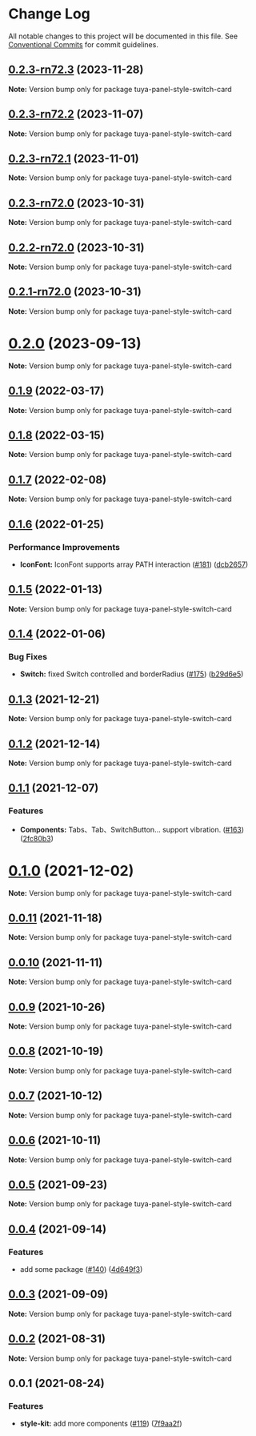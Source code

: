 # Change Log

All notable changes to this project will be documented in this file.
See [Conventional Commits](https://conventionalcommits.org) for commit guidelines.

## [0.2.3-rn72.3](https://github.com/tuya/tuya-panel-kit/compare/tuya-panel-style-switch-card@0.2.3-rn72.2...tuya-panel-style-switch-card@0.2.3-rn72.3) (2023-11-28)

**Note:** Version bump only for package tuya-panel-style-switch-card





## [0.2.3-rn72.2](https://github.com/tuya/tuya-panel-kit/compare/tuya-panel-style-switch-card@0.2.3-rn72.1...tuya-panel-style-switch-card@0.2.3-rn72.2) (2023-11-07)

**Note:** Version bump only for package tuya-panel-style-switch-card





## [0.2.3-rn72.1](https://github.com/tuya/tuya-panel-kit/compare/tuya-panel-style-switch-card@0.2.3-rn72.0...tuya-panel-style-switch-card@0.2.3-rn72.1) (2023-11-01)

**Note:** Version bump only for package tuya-panel-style-switch-card





## [0.2.3-rn72.0](https://github.com/tuya/tuya-panel-kit/compare/tuya-panel-style-switch-card@0.2.2-rn72.0...tuya-panel-style-switch-card@0.2.3-rn72.0) (2023-10-31)

**Note:** Version bump only for package tuya-panel-style-switch-card





## [0.2.2-rn72.0](https://github.com/tuya/tuya-panel-kit/compare/tuya-panel-style-switch-card@0.2.1-rn72.0...tuya-panel-style-switch-card@0.2.2-rn72.0) (2023-10-31)

**Note:** Version bump only for package tuya-panel-style-switch-card





## [0.2.1-rn72.0](https://github.com/tuya/tuya-panel-kit/compare/tuya-panel-style-switch-card@0.2.0...tuya-panel-style-switch-card@0.2.1-rn72.0) (2023-10-31)

**Note:** Version bump only for package tuya-panel-style-switch-card





# [0.2.0](https://github.com/tuya/tuya-panel-kit/compare/tuya-panel-style-switch-card@0.1.9...tuya-panel-style-switch-card@0.2.0) (2023-09-13)

**Note:** Version bump only for package tuya-panel-style-switch-card





## [0.1.9](https://github.com/tuya/tuya-panel-kit/compare/tuya-panel-style-switch-card@0.1.8...tuya-panel-style-switch-card@0.1.9) (2022-03-17)

**Note:** Version bump only for package tuya-panel-style-switch-card





## [0.1.8](https://github.com/tuya/tuya-panel-kit/compare/tuya-panel-style-switch-card@0.1.7...tuya-panel-style-switch-card@0.1.8) (2022-03-15)

**Note:** Version bump only for package tuya-panel-style-switch-card





## [0.1.7](https://github.com/tuya/tuya-panel-kit/compare/tuya-panel-style-switch-card@0.1.6...tuya-panel-style-switch-card@0.1.7) (2022-02-08)

**Note:** Version bump only for package tuya-panel-style-switch-card





## [0.1.6](https://github.com/tuya/tuya-panel-kit/compare/tuya-panel-style-switch-card@0.1.5...tuya-panel-style-switch-card@0.1.6) (2022-01-25)


### Performance Improvements

* **IconFont:** IconFont supports array PATH interaction ([#181](https://github.com/tuya/tuya-panel-kit/issues/181)) ([dcb2657](https://github.com/tuya/tuya-panel-kit/commit/dcb265796730e79c0671ad485ea45458193fba11))





## [0.1.5](https://github.com/tuya/tuya-panel-kit/compare/tuya-panel-style-switch-card@0.1.4...tuya-panel-style-switch-card@0.1.5) (2022-01-13)

**Note:** Version bump only for package tuya-panel-style-switch-card





## [0.1.4](https://github.com/tuya/tuya-panel-kit/compare/tuya-panel-style-switch-card@0.1.3...tuya-panel-style-switch-card@0.1.4) (2022-01-06)


### Bug Fixes

* **Switch:** fixed Switch controlled and borderRadius ([#175](https://github.com/tuya/tuya-panel-kit/issues/175)) ([b29d6e5](https://github.com/tuya/tuya-panel-kit/commit/b29d6e55f84513bac861db3df46102948959e543))





## [0.1.3](https://github.com/tuya/tuya-panel-kit/compare/tuya-panel-style-switch-card@0.1.2...tuya-panel-style-switch-card@0.1.3) (2021-12-21)

**Note:** Version bump only for package tuya-panel-style-switch-card





## [0.1.2](https://github.com/tuya/tuya-panel-kit/compare/tuya-panel-style-switch-card@0.1.1...tuya-panel-style-switch-card@0.1.2) (2021-12-14)

**Note:** Version bump only for package tuya-panel-style-switch-card





## [0.1.1](https://github.com/tuya/tuya-panel-kit/compare/tuya-panel-style-switch-card@0.0.11...tuya-panel-style-switch-card@0.1.1) (2021-12-07)


### Features

* **Components:** Tabs、Tab、SwitchButton... support vibration. ([#163](https://github.com/tuya/tuya-panel-kit/issues/163)) ([2fc80b3](https://github.com/tuya/tuya-panel-kit/commit/2fc80b3924890e9f5076475472ac5d5b41f17f33))





# [0.1.0](https://github.com/tuya/tuya-panel-kit/compare/tuya-panel-style-switch-card@0.0.11...tuya-panel-style-switch-card@0.1.0) (2021-12-02)

**Note:** Version bump only for package tuya-panel-style-switch-card





## [0.0.11](https://github.com/tuya/tuya-panel-kit/compare/tuya-panel-style-switch-card@0.0.10...tuya-panel-style-switch-card@0.0.11) (2021-11-18)

**Note:** Version bump only for package tuya-panel-style-switch-card





## [0.0.10](https://github.com/tuya/tuya-panel-kit/compare/tuya-panel-style-switch-card@0.0.9...tuya-panel-style-switch-card@0.0.10) (2021-11-11)

**Note:** Version bump only for package tuya-panel-style-switch-card





## [0.0.9](https://github.com/tuya/tuya-panel-kit/compare/tuya-panel-style-switch-card@0.0.8...tuya-panel-style-switch-card@0.0.9) (2021-10-26)

**Note:** Version bump only for package tuya-panel-style-switch-card





## [0.0.8](https://github.com/tuya/tuya-panel-kit/compare/tuya-panel-style-switch-card@0.0.6...tuya-panel-style-switch-card@0.0.8) (2021-10-19)

**Note:** Version bump only for package tuya-panel-style-switch-card





## [0.0.7](https://github.com/tuya/tuya-panel-kit/compare/tuya-panel-style-switch-card@0.0.6...tuya-panel-style-switch-card@0.0.7) (2021-10-12)

**Note:** Version bump only for package tuya-panel-style-switch-card





## [0.0.6](https://github.com/tuya/tuya-panel-kit/compare/tuya-panel-style-switch-card@0.0.5...tuya-panel-style-switch-card@0.0.6) (2021-10-11)

**Note:** Version bump only for package tuya-panel-style-switch-card





## [0.0.5](https://github.com/tuya/tuya-panel-kit/compare/tuya-panel-style-switch-card@0.0.4...tuya-panel-style-switch-card@0.0.5) (2021-09-23)

**Note:** Version bump only for package tuya-panel-style-switch-card





## [0.0.4](https://github.com/tuya/tuya-panel-kit/compare/tuya-panel-style-switch-card@0.0.3...tuya-panel-style-switch-card@0.0.4) (2021-09-14)


### Features

* add some package ([#140](https://github.com/tuya/tuya-panel-kit/issues/140)) ([4d649f3](https://github.com/tuya/tuya-panel-kit/commit/4d649f3020ac96bc9aa16c0d27f925b13244317c))





## [0.0.3](https://github.com/tuya/tuya-panel-kit/compare/tuya-panel-style-switch-card@0.0.2...tuya-panel-style-switch-card@0.0.3) (2021-09-09)

**Note:** Version bump only for package tuya-panel-style-switch-card





## [0.0.2](https://github.com/tuya/tuya-panel-kit/compare/tuya-panel-style-switch-card@0.0.1...tuya-panel-style-switch-card@0.0.2) (2021-08-31)

**Note:** Version bump only for package tuya-panel-style-switch-card





## 0.0.1 (2021-08-24)


### Features

* **style-kit:** add more components ([#119](https://github.com/tuya/tuya-panel-kit/issues/119)) ([7f9aa2f](https://github.com/tuya/tuya-panel-kit/commit/7f9aa2fecf01c73760eeb88fcc09703ccef3afca))
